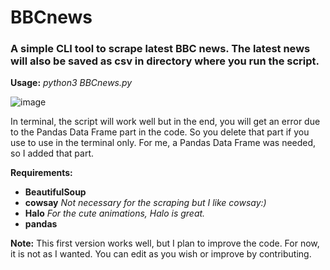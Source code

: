 # BBCnews
### A simple CLI tool to scrape latest BBC news. The latest news will also be saved as csv in directory where you run the script.

**Usage:**
*python3 BBCnews.py*

![image](https://user-images.githubusercontent.com/59505246/138606639-a01f9fd4-c8dd-4c40-8904-5834b826c889.png)

In terminal, the script will work well but in the end, you will get an error due to the Pandas Data Frame part in the code. So you delete that part if you use to use in the terminal only. For me, a Pandas Data Frame was needed, so I added that part.

**Requirements:**
- **BeautifulSoup**
- **cowsay**    *Not necessary for the scraping but I like cowsay:)*
- **Halo**      *For the cute animations, Halo is great.*
- **pandas** 

**Note:** This first version works well, but I plan to improve the code. For now, it is not as I wanted. You can edit as you wish or improve by contributing.

